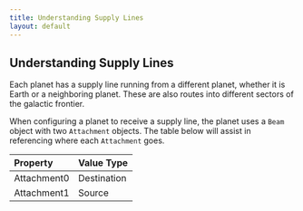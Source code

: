 ```yaml
---
title: Understanding Supply Lines
layout: default
---
```


<h2>Understanding Supply Lines</h2>
Each planet has a supply line running from a different planet, whether it is Earth or a neighboring planet. These are also routes into different sectors of the galactic frontier.

When configuring a planet to receive a supply line, the planet uses a `Beam` object with two `Attachment` objects. The table below will assist in referencing where each `Attachment` goes.

| Property     | Value Type |
|:---------------|:-----------|
| Attachment0 | Destination |
| Attachment1 | Source |
